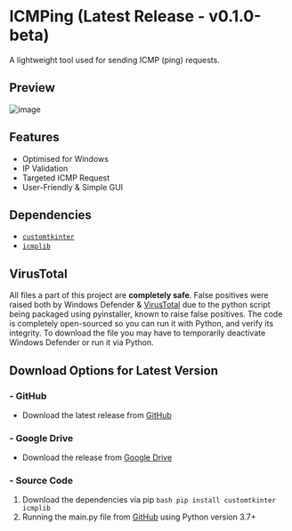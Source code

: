 # ICMPing (Latest Release - v0.1.0-beta)
A lightweight tool used for sending ICMP (ping) requests.


## Preview
![image](https://github.com/user-attachments/assets/347b5aff-1bf2-4233-82c5-5de86d9c6552)


## Features
- Optimised for Windows
- IP Validation
- Targeted ICMP Request
- User-Friendly & Simple GUI


## Dependencies
- [`customtkinter`](https://github.com/TomSchimansky/CustomTkinter)
- [`icmplib`](https://github.com/ValentinBELYN/icmplib)


## VirusTotal
All files a part of this project are **completely safe**. False positives were raised both by Windows Defender & [VirusTotal](https://www.virustotal.com/gui/file/bc886450b4b0117a1c3692f460cc2fde6b39b92cc85ffd8ed9fbad6ca010a07a) due to the python script being packaged using pyinstaller, known to raise false positives. The code is completely open-sourced so you can run it with Python, and verify its integrity. To download the file you may have to temporarily deactivate Windows Defender or run it via Python.


## Download Options for Latest Version

### - GitHub
- Download the latest release from [GitHub](https://github.com/Caleb-Greene/ICMPing/releases/tag/v0.1.0-beta)
### - Google Drive
- Download the release from [Google Drive](https://drive.google.com/drive/folders/1wt3lZsYCIsp06WSQC9oRksialB3ur3TI?usp=sharing)
### - Source Code
1. Download the dependencies via pip ```bash pip install customtkinter icmplib```
2. Running the main.py file from [GitHub](https://github.com/Caleb-Greene/ICMPing/releases/tag/v0.1.0-beta) using Python version 3.7+ 
